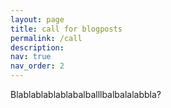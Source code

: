 ```yaml
---
layout: page
title: call for blogposts
permalink: /call
description:
nav: true
nav_order: 2
---
```


Blablablablablabalballlbalbalalabbla?